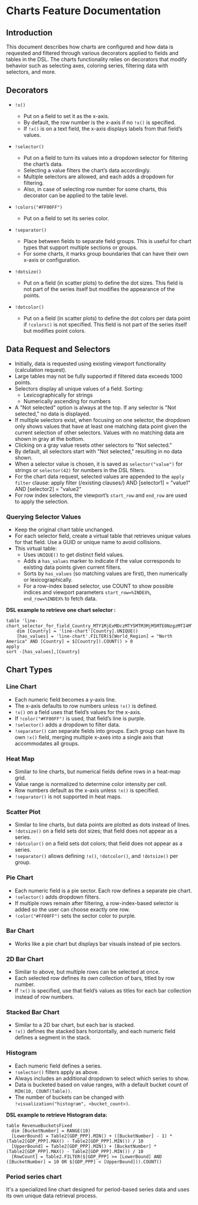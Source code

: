 # Charts Feature Documentation

## Introduction
This document describes how charts are configured and how data is requested and filtered through various decorators applied to fields and tables in the DSL. The charts functionality relies on decorators that modify behavior such as selecting axes, coloring series, filtering data with selectors, and more.

## Decorators

- `!x()`
  - Put on a field to set it as the x-axis.
  - By default, the row number is the x-axis if no `!x()` is specified.
  - If `!x()` is on a text field, the x-axis displays labels from that field’s values.

- `!selector()`
  - Put on a field to turn its values into a dropdown selector for filtering the chart’s data.
  - Selecting a value filters the chart’s data accordingly.
  - Multiple selectors are allowed, and each adds a dropdown for filtering.
  - Also, in case of selecting row number for some charts, this decorator can be applied to the table level.

- `!colors("#FF00FF")`
  - Put on a field to set its series color.

- `!separator()`
  - Place between fields to separate field groups. This is useful for chart types that support multiple sections or groups.
  - For some charts, it marks group boundaries that can have their own x-axis or configuration.

- `!dotsize()`
  - Put on a field (in scatter plots) to define the dot sizes. This field is not part of the series itself but modifies the appearance of the points.

- `!dotcolor()`
  - Put on a field (in scatter plots) to define the dot colors per data point if `!colors()` is not specified. This field is not part of the series itself but modifies point colors.

## Data Request and Selectors

- Initially, data is requested using existing viewport functionality (calculation request).
- Large tables may not be fully supported if filtered data exceeds 1000 points.
- Selectors display all unique values of a field. Sorting:
  - Lexicographically for strings
  - Numerically ascending for numbers
- A "Not selected" option is always at the top. If any selector is "Not selected," no data is displayed.
- If multiple selectors exist, when focusing on one selector, the dropdown only shows values that have at least one matching data point given the current selection of other selectors. Values with no matching data are shown in gray at the bottom.
- Clicking on a gray value resets other selectors to "Not selected."
- By default, all selectors start with "Not selected," resulting in no data shown.
- When a selector value is chosen, it is saved as `selector("value")` for strings or `selector(42)` for numbers in the DSL filters.
- For the chart data request, selected values are appended to the `apply filter` clause: apply filter (/existing clauses/) AND [selector1] = "value1" AND [selector2] = "value2"
- For row index selectors, the viewport’s `start_row` and `end_row` are used to apply the selection.

### Querying Selector Values

- Keep the original chart table unchanged.
- For each selector field, create a virtual table that retrieves unique values for that field. Use a GUID or unique name to avoid collisions.
- This virtual table:
  - Uses `UNIQUE()` to get distinct field values.
  - Adds a `has_values` marker to indicate if the value corresponds to existing data points given current filters.
  - Sorts by `has_values` (so matching values are first), then numerically or lexicographically.
  - For a row-index based selector, use COUNT to show possible indices and viewport parameters `start_row=%INDEX%`, `end_row=%INDEX%` to fetch data.

**DSL example to retrieve one chart selector :**

    table 'line-chart_selector_for_field_Country_MTY1MjExMDczMTY5MTM3MjM5MTE0NzgzMTI4MTQ4MjQwNjQ1MTYw'
	    dim [Country] = 'line-chart'[Country].UNIQUE()
	    [has_values] = 'line-chart'.FILTER($[World_Region] = "North America" AND [Country] = $[Country]).COUNT() > 0
    apply
    sort -[has_values],[Country]


## Chart Types

### Line Chart
- Each numeric field becomes a y-axis line.
- The x-axis defaults to row numbers unless `!x()` is defined.
- `!x()` on a field uses that field’s values for the x-axis.
- If `!color("#FF00FF")` is used, that field’s line is purple.
- `!selector()` adds a dropdown to filter data.
- `!separator()` can separate fields into groups. Each group can have its own `!x()` field, merging multiple x-axes into a single axis that accommodates all groups.

### Heat Map
- Similar to line charts, but numerical fields define rows in a heat-map grid.
- Value range is normalized to determine color intensity per cell.
- Row numbers default as the x-axis unless `!x()` is specified.
- `!separator()` is not supported in heat maps.

### Scatter Plot
- Similar to line charts, but data points are plotted as dots instead of lines.
- `!dotsize()` on a field sets dot sizes; that field does not appear as a series.
- `!dotcolor()` on a field sets dot colors; that field does not appear as a series.
- `!separator()` allows defining `!x()`, `!dotcolor()`, and `!dotsize()` per group.

### Pie Chart
- Each numeric field is a pie sector. Each row defines a separate pie chart.
- `!selector()` adds dropdown filters.
- If multiple rows remain after filtering, a row-index-based selector is added so the user can choose exactly one row.
- `!color("#FF00FF")` sets the sector color to purple.

### Bar Chart
- Works like a pie chart but displays bar visuals instead of pie sectors.

### 2D Bar Chart
- Similar to above, but multiple rows can be selected at once.
- Each selected row defines its own collection of bars, titled by row number.
- If `!x()` is specified, use that field’s values as titles for each bar collection instead of row numbers.

### Stacked Bar Chart
- Similar to a 2D bar chart, but each bar is stacked.
- `!x()` defines the stacked bars horizontally, and each numeric field defines a segment in the stack.

### Histogram
- Each numeric field defines a series.
- `!selector()` filters apply as above.
- Always includes an additional dropdown to select which series to show.
- Data is bucketed based on value ranges, with a default bucket count of `MIN(10, COUNT(Table))`.
- The number of buckets can be changed with `!visualization("histogram", <bucket_count>)`.

**DSL example to retrieve Histogram data:**

    table RevenueBucketsFixed
      dim [BucketNumber] = RANGE(10)
      [LowerBound] = Table2[GDP_PPP].MIN() + ([BucketNumber] - 1) * (Table2[GDP_PPP].MAX() - Table2[GDP_PPP].MIN()) / 10
      [UpperBound] = Table2[GDP_PPP].MIN() + [BucketNumber] * (Table2[GDP_PPP].MAX() - Table2[GDP_PPP].MIN()) / 10
      [RowCount] = Table2.FILTER($[GDP_PPP] >= [LowerBound] AND ([BucketNumber] = 10 OR $[GDP_PPP] < [UpperBound])).COUNT()


### Period series chart
It's a specialized line chart designed for period-based series data and uses its own unique data retrieval process.
